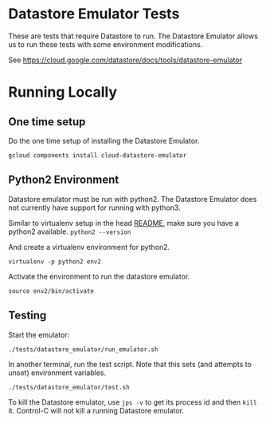 # Datastore Emulator Tests
These are tests that require Datastore to run. The Datastore Emulator allows us to run these tests with some environment
modifications.

See https://cloud.google.com/datastore/docs/tools/datastore-emulator

# Running Locally
## One time setup
Do the one time setup of installing the Datastore Emulator.

`gcloud components install cloud-datastore-emulator`

## Python2 Environment

Datastore emulator must be run with python2. The Datastore Emulator does not currently have support for running with
python3.

Similar to virtualenv setup in the head [README](../../README.md), make sure you have a python2 available.
```python2 --version```

And create a virtualenv environment for python2.

```virtualenv -p python2 env2```

Activate the environment to run the datastore emulator.

```source env2/bin/activate```

## Testing 

Start the emulator:

`./tests/datastore_emulator/run_emulator.sh`

In another terminal, run the test script. Note that this sets (and attempts to unset) environment variables.

`./tests/datastore_emulator/test.sh`

To kill the Datastore emulator, use `jps -v` to get its process id and then `kill` it. Control-C will not kill
a running Datastore emulator.
